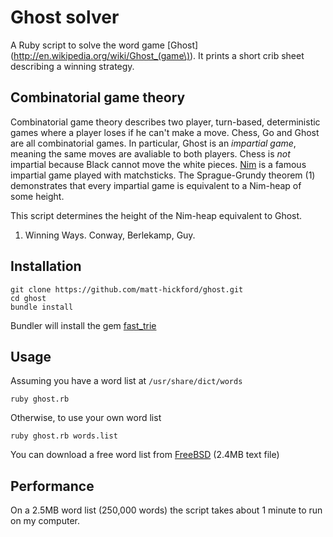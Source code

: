 Ghost solver
============

A Ruby script to solve the word game [Ghost](http://en.wikipedia.org/wiki/Ghost_(game\)). It prints a short crib sheet describing a winning strategy.

Combinatorial game theory
-------------------------

Combinatorial game theory describes two player, turn-based, deterministic games where a player loses if he can't make a move. Chess, Go and Ghost are all combinatorial games. In particular, Ghost is an _impartial game_, meaning the same moves are avaliable to both players. Chess is _not_ impartial because Black cannot move the white pieces. [Nim](http://en.wikipedia.org/wiki/Nim) is a famous impartial game played with matchsticks. The Sprague-Grundy theorem (1) demonstrates that every impartial game is equivalent to a Nim-heap of some height.

This script determines the height of the Nim-heap equivalent to Ghost.

1. Winning Ways. Conway, Berlekamp, Guy.

Installation
------------

    git clone https://github.com/matt-hickford/ghost.git
    cd ghost
    bundle install

Bundler will install the gem [fast_trie](http://rubygems.org/gems/fast_trie)

Usage
-----

Assuming you have a word list at `/usr/share/dict/words`

    ruby ghost.rb

Otherwise, to use your own word list

    ruby ghost.rb words.list

You can download a free word list from [FreeBSD](http://www.freebsd.org/cgi/cvsweb.cgi/src/share/dict/web2?rev=1.12;content-type=text%2Fplain) (2.4MB text file)

Performance
----------

On a 2.5MB word list (250,000 words) the script takes about 1 minute to run on my computer.

